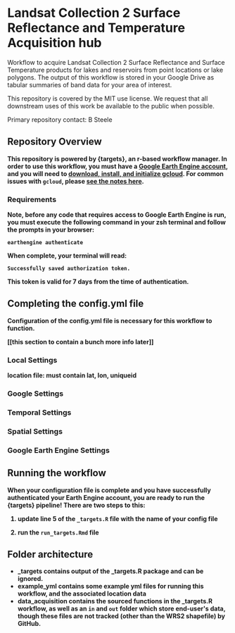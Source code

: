 # Landsat Collection 2 Surface Reflectance and Temperature Acquisition hub

Workflow to acquire Landsat Collection 2 Surface Reflectance and Surface Temperature 
products for lakes and reservoirs from point locations or lake polygons. The output 
of this workflow is stored in your Google Drive as tabular summaries of band data 
for your area of interest.

This repository is covered by the MIT use license. We request that all downstream 
uses of this work be available to the public when possible.

Primary repository contact: B Steele <b dot steele at colostate dot edu>

## Repository Overview

This repository is powered by {targets}, an r-based workflow manager. In order 
to use this workflow, you must have a [Google Earth Engine account](https://earthengine.google.com/signup/), 
and you will need to [download, install, and initialize gcloud](https://cloud.google.com/sdk/docs/install). 
For common issues with `gcloud`, please 
[see the notes here](https://github.com/rossyndicate/ROSS_RS_mini_tools/blob/main/helps/CommonIssues.md).

### Requirements

Note, before any code that requires access to Google Earth Engine is run, you must 
execute the following command in your **zsh** terminal and follow the prompts in 
your browser:

`earthengine authenticate`

When complete, your terminal will read:

`Successfully saved authorization token.`

This token is valid for 7 days from the time of authentication.

## Completing the config.yml file

Configuration of the config.yml file is necessary for this workflow to function.

**[[this section to contain a bunch more info later]]**

### Local Settings

location file: must contain lat, lon, uniqueid

### Google Settings

### Temporal Settings

### Spatial Settings

### Google Earth Engine Settings

## Running the workflow

When your configuration file is complete and you have successfully authenticated 
your Earth Engine account, you are ready to run the {targets} pipeline! There are 
two steps to this:

1.  update line 5 of the `_targets.R` file with the name of your config file

2.  run the `run_targets.Rmd` file

## Folder architecture

 * _targets contains output of the _targets.R package and can be ignored.
 * example_yml contains some example yml files for running this workflow, and the associated
   location data
 * data_acquisition contains the sourced functions in the _targets.R workflow, as well as an
   `in` and `out` folder which store end-user's data, though these files are not tracked (other
   than the WRS2 shapefile) by GitHub.
